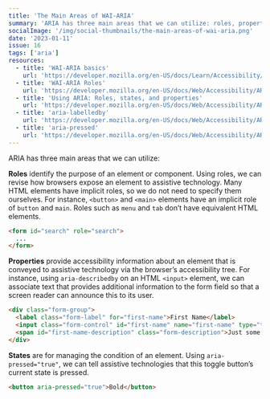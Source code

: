 ```yaml
---
title: 'The Main Areas of WAI-ARIA'
summary: 'ARIA has three main areas that we can utilize: roles, properties and states.'
socialImage: '/img/social-thumbnails/the-main-areas-of-wai-aria.png'
date: '2023-01-11'
issue: 16
tags: ['aria']
resources:
  - title: 'WAI-ARIA basics'
    url: 'https://developer.mozilla.org/en-US/docs/Learn/Accessibility/WAI-ARIA_basics'
  - title: 'WAI-ARIA Roles'
    url: 'https://developer.mozilla.org/en-US/docs/Web/Accessibility/ARIA/Roles'
  - title: 'Using ARIA: Roles, states, and properties'
    url: 'https://developer.mozilla.org/en-US/docs/Web/Accessibility/ARIA/ARIA_Techniques'
  - title: 'aria-labelledby'
    url: 'https://developer.mozilla.org/en-US/docs/Web/Accessibility/ARIA/Attributes/aria-labelledby'
  - title: 'aria-pressed'
    url: 'https://developer.mozilla.org/en-US/docs/Web/Accessibility/ARIA/Attributes/aria-pressed'
---
```


ARIA has three main areas that we can utilize:

**Roles** identify the purpose of an element or component. Using roles, we can revise how browsers expose an element to assistive technology. Many HTML elements have implicit roles, so we do not need to specify them ourselves. For instance, `<button>` and `<main>` elements have an implicit role of `button` and `main`. Roles such as `menu` and `tab` don’t have equivalent HTML elements.

```html
<form id="search" role="search">
  ...
</form>
```

**Properties** provide accessibility information about an element that is conveyed to assistive technology via the browser’s accessibility tree. For instance, using `aria-describedby` on an HTML `<input>` element, we can associate text that provides additional information to the form field so that a screen reader can announce this to its user.

```html
<div class="form-group">
  <label class="form-label" for="first-name">First Name</label>
  <input class="form-control" id="first-name" name="first-name" type="text" aria-describedby="first-name-description">
  <span id="first-name-description" class="form-description">Just some helpful text related to entering your first name.</span>
</div>
```

**States** are for managing the condition of an element. Using `aria-pressed="true"`, we can tell assistive technologies that this toggle button’s current state is pressed.

```html
<button aria-pressed="true">Bold</button>
```
